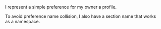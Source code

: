 I represent a simple preference for my owner a profile.

To avoid preference name collision, I also have a section name that works as a namespace.